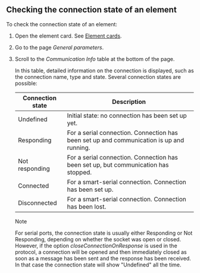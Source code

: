 ## Checking the connection state of an element

To check the connection state of an element:

1. Open the element card. See [Element cards](Element_cards.md).

2. Go to the page *General parameters*.

3. Scroll to the *Communication Info* table at the bottom of the page.

    In this table, detailed information on the connection is displayed, such as the connection name, type and state.     Several connection states are possible:

    | Connection state | Description                                                                              |
    |--------------------|------------------------------------------------------------------------------------------|
    | Undefined          | Initial state: no connection has been set up yet.                                        |
    | Responding         | For a serial connection. Connection has been set up and communication is up and running. |
    | Not responding     | For a serial connection. Connection has been set up, but communication has stopped.      |
    | Connected          | For a smart-serial connection. Connection has been set up.                               |
    | Disconnected       | For a smart-serial connection. Connection has been lost.                                 |

    > [!NOTE]
    > For serial ports, the connection state is usually either Responding or Not Responding, depending on whether the socket was open or closed. However, if the option *closeConnectionOnResponse* is used in the protocol, a connection will be opened and then immediately closed as soon as a message has been sent and the response has been received. In that case the connection state will show "Undefined" all the time.
    >

